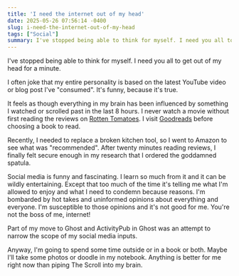 ```yaml
---
title: 'I need the internet out of my head'
date: 2025-05-26 07:56:14 -0400
slug: i-need-the-internet-out-of-my-head
tags: ["Social"]
summary: I've stopped being able to think for myself. I need you all to get out of my head for a minute.
---
```


I've stopped being able to think for myself. I need you all to get out of my head for a minute.

I often joke that my entire personality is based on the latest YouTube video or blog post I've "consumed". It's funny, because it's true.

It feels as though everything in my brain has been influenced by something I watched or scrolled past in the last 8 hours. I never watch a movie without first reading the reviews on [Rotten Tomatoes](http://rottentomatoes.com/). I visit [Goodreads](http://goodreads.com/) before choosing a book to read.

Recently, I needed to replace a broken kitchen tool, so I went to Amazon to see what was "recommended". After twenty minutes reading reviews, I finally felt secure enough in my research that I ordered the goddamned spatula.

Social media is funny and fascinating. I learn so much from it and it can be wildly entertaining. Except that too much of the time it's telling me what I'm allowed to enjoy and what I need to condemn because reasons. I'm bombarded by hot takes and uninformed opinions about everything and everyone. I'm susceptible to those opinions and it's not good for me. You're not the boss of me, internet!

Part of my move to Ghost and ActivityPub in Ghost was an attempt to narrow the scope of my social media inputs.

Anyway, I'm going to spend some time outside or in a book or both. Maybe I'll take some photos or doodle in my notebook. Anything is better for me right now than piping The Scroll into my brain.
